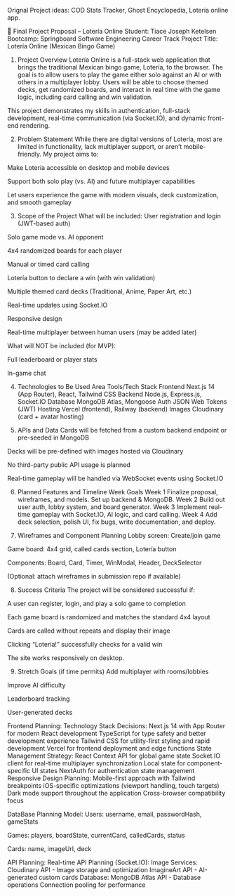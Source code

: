 Orignal Project ideas: COD Stats Tracker, Ghost Encyclopedia, Loteria online app.

📄 Final Project Proposal – Lotería Online
Student: Tiace Joseph Ketelsen
Bootcamp: Springboard Software Engineering Career Track
Project Title: Lotería Online (Mexican Bingo Game)

1. Project Overview
Lotería Online is a full-stack web application that brings the traditional Mexican bingo game, Lotería, to the browser. The goal is to allow users to play the game either solo against an AI or with others in a multiplayer lobby. Users will be able to choose themed decks, get randomized boards, and interact in real time with the game logic, including card calling and win validation.

This project demonstrates my skills in authentication, full-stack development, real-time communication (via Socket.IO), and dynamic front-end rendering.

2. Problem Statement
While there are digital versions of Lotería, most are limited in functionality, lack multiplayer support, or aren’t mobile-friendly. My project aims to:

Make Lotería accessible on desktop and mobile devices

Support both solo play (vs. AI) and future multiplayer capabilities

Let users experience the game with modern visuals, deck customization, and smooth gameplay

3. Scope of the Project
What will be included:
User registration and login (JWT-based auth)

Solo game mode vs. AI opponent

4x4 randomized boards for each player

Manual or timed card calling

Lotería button to declare a win (with win validation)

Multiple themed card decks (Traditional, Anime, Paper Art, etc.)

Real-time updates using Socket.IO

Responsive design

Real-time multiplayer between human users (may be added later)

What will NOT be included (for MVP):

Full leaderboard or player stats

In-game chat

4. Technologies to Be Used
Area	Tools/Tech Stack
Frontend	Next.js 14 (App Router), React, Tailwind CSS
Backend	Node.js, Express.js, Socket.IO
Database	MongoDB Atlas, Mongoose
Auth	JSON Web Tokens (JWT)
Hosting	Vercel (frontend), Railway (backend)
Images	Cloudinary (card + avatar hosting)

5. APIs and Data
Cards will be fetched from a custom backend endpoint or pre-seeded in MongoDB

Decks will be pre-defined with images hosted via Cloudinary

No third-party public API usage is planned

Real-time gameplay will be handled via WebSocket events using Socket.IO

6. Planned Features and Timeline
Week	Goals
Week 1	Finalize proposal, wireframes, and models. Set up backend & MongoDB.
Week 2	Build out user auth, lobby system, and board generator.
Week 3	Implement real-time gameplay with Socket.IO, AI logic, and card calling.
Week 4	Add deck selection, polish UI, fix bugs, write documentation, and deploy.

7. Wireframes and Component Planning
Lobby screen: Create/join game

Game board: 4x4 grid, called cards section, Lotería button

Components: Board, Card, Timer, WinModal, Header, DeckSelector

(Optional: attach wireframes in submission repo if available)

8. Success Criteria
The project will be considered successful if:

A user can register, login, and play a solo game to completion

Each game board is randomized and matches the standard 4x4 layout

Cards are called without repeats and display their image

Clicking “Lotería!” successfully checks for a valid win

The site works responsively on desktop.

9. Stretch Goals (if time permits)
Add multiplayer with rooms/lobbies

Improve AI difficulty

Leaderboard tracking

User-generated decks

Frontend Planning:
Technology Stack Decisions:
Next.js 14 with App Router for modern React development
TypeScript for type safety and better development experience
Tailwind CSS for utility-first styling and rapid development
Vercel for frontend deployment and edge functions
State Management Strategy:
React Context API for global game state
Socket.IO client for real-time multiplayer synchronization
Local state for component-specific UI states
NextAuth for authentication state management
Responsive Design Planning:
Mobile-first approach with Tailwind breakpoints
iOS-specific optimizations (viewport handling, touch targets)
Dark mode support throughout the application
Cross-browser compatibility focus

DataBase Planning Model:
Users: username, email, passwordHash, gameStats

Games: players, boardState, currentCard, calledCards, status

Cards: name, imageUrl, deck

API Planning: 
Real-time API Planning (Socket.IO):
Image Services:
Cloudinary API - Image storage and optimization
ImagineArt API - AI-generated custom cards
Database:
MongoDB Atlas API - Database operations
Connection pooling for performance
